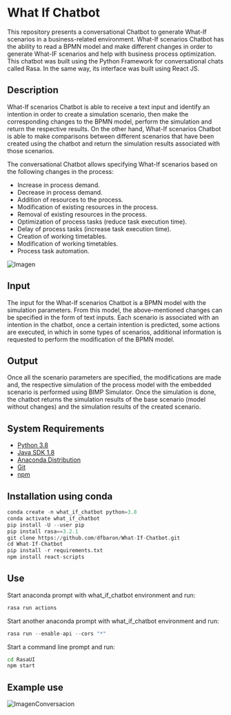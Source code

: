 # What If Chatbot

This repository presents a conversational Chatbot to generate What-If scenarios in a business-related environment. What-If scenarios Chatbot has the ability to read a BPMN model and make different changes in order to generate What-IF scenarios and help with business process optimization. This chatbot was built using the Python Framework for conversational chats called Rasa. In the same way, its interface was built using React JS.

## Description 

What-If scenarios Chatbot is able to receive a text input and identify an intention in order to create a simulation scenario, then make the corresponding changes to the BPMN model, perform the simulation and return the respective results. On the other hand, What-If scenarios Chatbot is able to make comparisons between different scenarios that have been created using the chatbot and return the simulation results associated with those scenarios.

The conversational Chatbot allows specifying What-If scenarios based on the following changes in the process:

- Increase in process demand.
- Decrease in process demand.
- Addition of resources to the process.
- Modification of existing resources in the process.
- Removal of existing resources in the process.
- Optimization of process tasks (reduce task execution time).
- Delay of process tasks (increase task execution time).
- Creation of working timetables.
- Modification of working timetables.
- Process task automation.

![Imagen](https://github.com/dfbaron/What-If-Chatbot/blob/main/images/Simulation%20Results.png)

## Input

The input for the What-If scenarios Chatbot is a BPMN model with the simulation parameters. From this model, the above-mentioned changes can be specified in the form of text inputs. Each scenario is associated with an intention in the chatbot, once a certain intention is predicted, some actions are executed, in which in some types of scenarios, additional information is requested to perform the modification of the BPMN model. 

## Output

Once all the scenario parameters are specified, the modifications are made and, the respective simulation of the process model with the embedded scenario is performed using BIMP Simulator. Once the simulation is done, the chatbot returns the simulation results of the base scenario (model without changes) and the simulation results of the created scenario.

## System Requirements

 - [Python 3.8](https://www.python.org/downloads/)
 - [Java SDK 1.8](https://www.oracle.com/fr/java/technologies/javase/javase8-archive-downloads.html)
 - [Anaconda Distribution](https://www.anaconda.com/products/individual)
 - [Git](https://git-scm.com/downloads)
 - [npm](https://nodejs.org/dist/v16.17.0/node-v16.17.0-x64.msi)

## Installation using conda

```python
conda create -n what_if_chatbot python=3.8
conda activate what_if_chatbot
pip install -U --user pip 
pip install rasa==3.2.1
git clone https://github.com/dfbaron/What-If-Chatbot.git
cd What-If-Chatbot
pip install -r requirements.txt
npm install react-scripts
```

## Use

Start anaconda prompt with what_if_chatbot environment and run:
```python
rasa run actions
```

Start another anaconda prompt with what_if_chatbot environment and run:
```python
rasa run --enable-api --cors "*"
```

Start a command line prompt and run:
```bash
cd RasaUI
npm start
```

## Example use

![ImagenConversacion](https://github.com/dfbaron/What-If-Chatbot/blob/main/images/Conversational%20Sample.png)
